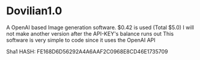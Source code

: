 # Dovilian1.0
A OpenAI based Image generation software.
$0.42 is used (Total $5.0)
I will not make another version after the API-KEY's balance runs out
This software is very simple to code since it uses the OpenAI API

Sha1 HASH: FE168D6D56292A4A6AAF2C0968E8CD46E1735709
